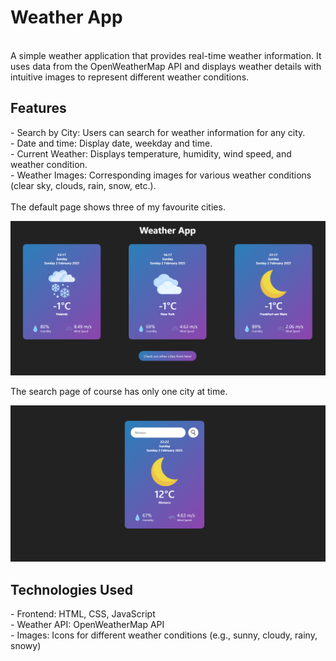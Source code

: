 <h1>Weather App</h1>
<br>
A simple weather application that provides real-time weather information. It uses data from the OpenWeatherMap API and displays weather details with intuitive images to represent different weather conditions.
<br>
<h2>Features</h2>
- Search by City: Users can search for weather information for any city.
<br>
- Date and time: Display date, weekday and time.
<br>
- Current Weather: Displays temperature, humidity, wind speed, and weather condition.
<br>
- Weather Images: Corresponding images for various weather conditions (clear sky, clouds, rain, snow, etc.).
<br>
<br>
The default page shows three of my favourite cities.
<br>

![Weather App Demo](./images/defaultpage.png)

The search page of course has only one city at time.

![Weather App Demo](./images/searchpage.png)
<br>
<h2>Technologies Used</h2>
- Frontend: HTML, CSS, JavaScript
<br>
- Weather API: OpenWeatherMap API
<br>
- Images: Icons for different weather conditions (e.g., sunny, cloudy, rainy, snowy)
